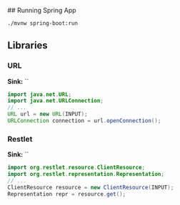 

## Running Spring App

```bash
./mvnw spring-boot:run
```

## Libraries

### URL

**Sink:** ``

```java
import java.net.URL;
import java.net.URLConnection;
// ...
URL url = new URL(INPUT);
URLConnection connection = url.openConnection();
```

### Restlet

**Sink:** ``

```java
import org.restlet.resource.ClientResource;
import org.restlet.representation.Representation;
// ...
ClientResource resource = new ClientResource(INPUT);
Representation repr = resource.get();
```
